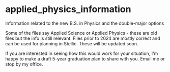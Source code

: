 # applied_physics_information
Information related to the new B.S. in Physics and the double-major options

Some of the files say Applied Science or Applied Physics - these are old files but the info is still relevant.   Files prior to 2024 are mostly correct and can be used for planning in Stellic.  These will be updated soon.

If you are interested in seeing how this would work for your situation, I'm happy to make a draft 5-year graduation plan to share with you.  Email me or stop by my office.
